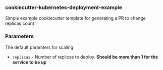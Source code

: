 ### cookiecutter-kubernetes-deployment-example

Simple example cookiecutter template for generating a PR to change replicas count


### Parameters

The default paramters for scaling

- `replicas` - Number of replicas to deploy. **Should be more than 1 for the service to be up**
